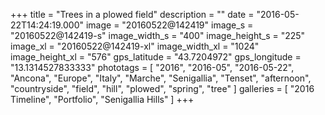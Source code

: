 +++
title = "Trees in a plowed field"
description = ""
date = "2016-05-22T14:24:19.000"
image = "20160522@142419"
image_s = "20160522@142419-s"
image_width_s = "400"
image_height_s = "225"
image_xl = "20160522@142419-xl"
image_width_xl = "1024"
image_height_xl = "576"
gps_latitude = "43.7204972"
gps_longitude = "13.1314527833333"
phototags = [ "2016", "2016-05", "2016-05-22", "Ancona", "Europe", "Italy", "Marche", "Senigallia", "Tenset", "afternoon", "countryside", "field", "hill", "plowed", "spring", "tree" ]
galleries = [ "2016 Timeline", "Portfolio", "Senigallia Hills" ]
+++
